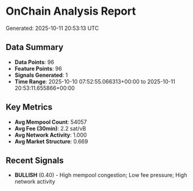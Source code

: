# OnChain Analysis Report
Generated: 2025-10-11 20:53:13 UTC

## Data Summary
- **Data Points**: 96
- **Feature Points**: 96
- **Signals Generated**: 1
- **Time Range**: 2025-10-10 07:52:55.066313+00:00 to 2025-10-11 20:53:11.655866+00:00

## Key Metrics
- **Avg Mempool Count**: 54057
- **Avg Fee (30min)**: 2.2 sat/vB
- **Avg Network Activity**: 1.000
- **Avg Market Structure**: 0.669

## Recent Signals
- **BULLISH** (0.40) - High mempool congestion; Low fee pressure; High network activity
